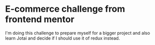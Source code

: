 # E-commerce challenge from frontend mentor

I'm doing this challenge to prepare myself for a bigger project and also learn Jotai and decide if I should use it of redux instead.
